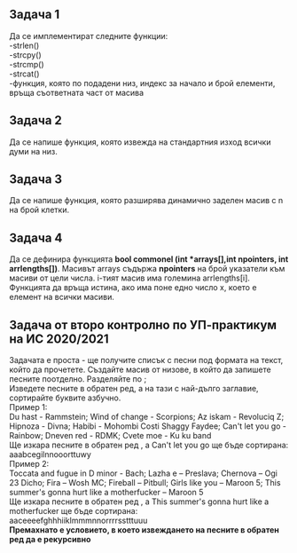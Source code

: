 ## Задача 1

Да се имплементират следните функции:<br>
-strlen()<br>
-strcpy()<br>
-strcmp()<br>
-strcat()<br>
-функция, която по подадени низ, индекс за начало и брой елементи, връща съответната част от масива

## Задача 2

Да се напише функция, която извежда на стандартния изход всички думи на низ.

## Задача 3

Да се напише функция, която разширява динамично заделен масив с n на брой клетки.

## Задача 4

Да се дефинира функцията __bool commonel (int \*arrays[],int npointers, int arrlengths[])__. Масивът arrays съдържа __npointers__ на брой указатели към масиви от цели числа. i-тият масив има големина arrlengths[i].
Функцията да връща истина, ако има поне едно число x, което е елемент
на всички масиви.

## Задача от второ контролно по УП-практикум на ИС 2020/2021

Задачата е проста - ще получите списък с песни под формата на текст, който да прочетете.
Създайте масив от низове, в който да запишете песните поотделно. Разделяйте по ;<br>
Изведете песните в обратен ред, а на тази с най-дълго заглавие, сортирайте буквите азбучно.<br>
Пример 1:<br>
Du hast - Rammstein; Wind of change - Scorpions; Az iskam - Revoluciq Z; Hipnoza - Divna;
Habibi - Мohombi Costi Shaggy Faydee; Can't let you go - Rainbow; Dneven red - RDMK; Cvete moe - Ku ku band<br>
Ще изкара песните в обратен ред , а Can't let you go ще бъде сортирана:<br>
аaаbcegilnnooorttuwy<br>
Пример 2:<br>
Toccata and fugue in D minor - Bach; Lazha e – Preslava; Chernova – Ogi 23 Dicho; Fira – Wosh MC;
Fireball – Pitbull; Girls like you – Maroon 5; This summer's gonna hurt like a motherfucker – Maroon 5<br>
Ще изкара песните в обратен ред , а This summer's gonna hurt like a motherfucker ще бъде сортирана: <br>
aaceeeefghhhiiklmmmnnorrrrsstttuuu<br>
**Премахнато е условието, в което извеждането на песните в обратен ред да е рекурсивно**
